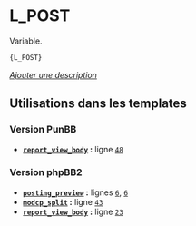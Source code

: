 # L_POST


Variable.

```html
{L_POST}
```

[*Ajouter une description*](https://fa-tvars.appspot.com/var/L_POST)

## Utilisations dans les templates

### Version PunBB
* __[`report_view_body`](../tpl/var/punbb/report_view_body.md#readme) :__ ligne [`48`](../tpl/src/punbb/report_view_body.tpl#L48)

### Version phpBB2
* __[`posting_preview`](../tpl/var/subsilver/posting_preview.md#readme) :__ lignes [`6`](../tpl/src/subsilver/posting_preview.tpl#L6), [`6`](../tpl/src/subsilver/posting_preview.tpl#L6)
* __[`modcp_split`](../tpl/var/subsilver/modcp_split.md#readme) :__ ligne [`43`](../tpl/src/subsilver/modcp_split.tpl#L43)
* __[`report_view_body`](../tpl/var/subsilver/report_view_body.md#readme) :__ ligne [`23`](../tpl/src/subsilver/report_view_body.tpl#L23)